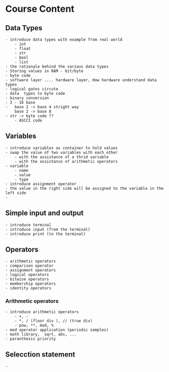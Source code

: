 
# Course Content


## Data Types

    - introduce data types with example from real world 
        - int 
        - float
        - str
        - bool
        - list
    - the rationale behind the various data types
    - Storing values in RAM - bit/byte
    - byte code 
    - software layer .... hardware layer, How hardware understand data types
    - logical gates circute
    - data  types to byte code
    - binary conversion
    - 2 - 16 base 
    -   base 2 -> base 4 stright way
        base 2 -> base 8
    - str -> byte code ??
        - ASCCI code 
        

## Variables

    - introduce variables as container to hold values
    - swap the value of two variables with each other 
        - with the assistance of a thrid variable
        - with the assistance of arithmetic operators  
    - variable 
        - name
        - value
        - type
    - introduce assignment operator 
    - the value in the right side will be assigned to the variable in the left side
    - 

## Simple input and output

    - introduce terminal 
    - introduce input (from the terminal)
    - introduce print (to the terminal)


## Operators

    - arithmetic operators
    - comparison operator
    - assignment operators
    - logical operators
    - bitwise operators
    - membership operators
    - identity operators 

### Arithmetic operators

    - introduce arithmetic operators 
        - +, -
        - *, / (floor div ), // (true div)
        - pow, **, mod, %
    - mod operator application (periodic samples)
    - math library,  sqrt, abs, ... 
    - paranthesis priority
    


## Selecction statement

    - 